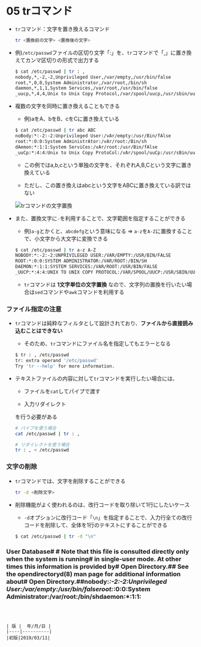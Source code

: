 05 trコマンド
============

* `tr`コマンド：文字を置き換えるコマンド

  ```bash
  tr <置換前の文字> <置換後の文字>
  ```

* 例)`/etc/passwd`ファイルの区切り文字「:」を、`tr`コマンドで「,」に置き換えてカンマ区切りの形式で出力する

  ```bash
  $ cat /etc/passwd | tr : ,
  nobody,*,-2,-2,Unprivileged User,/var/empty,/usr/bin/false
  root,*,0,0,System Administrator,/var/root,/bin/sh
  daemon,*,1,1,System Services,/var/root,/usr/bin/false
  _uucp,*,4,4,Unix to Unix Copy Protocol,/var/spool/uucp,/usr/sbin/uucico
  ```

* 複数の文字を同時に置き換えることもできる

  * 例)aをA、bをB、cをCに置き換えている

  ```bash
  $ cat /etc/passwd | tr abc ABC
  noBody:*:-2:-2:Unprivileged User:/vAr/empty:/usr/Bin/fAlse
  root:*:0:0:System AdministrAtor:/vAr/root:/Bin/sh
  dAemon:*:1:1:System ServiCes:/vAr/root:/usr/Bin/fAlse
  _uuCp:*:4:4:Unix to Unix Copy ProtoCol:/vAr/spool/uuCp:/usr/sBin/uuCiCo
  ```

  * この例ではa,b,cという単独の文字を、それぞれA,B,Cという文字に置き換えている

  * ただし、この置き換えはabcという文字をABCに置き換えている訳ではない

  ![trコマンドの文字置換](./images/trコマンドの文字置換.png)

* また、置換文字に`-`を利用することで、文字範囲を指定することができる

  * 例)`a-g`とかくと、`abcdefg`という意味になる => `a-z`を`A-Z`に置換することで、小文字から大文字に変換できる

  ```bash
  $ cat /etc/passwd | tr a-z A-Z
  NOBODY:*:-2:-2:UNPRIVILEGED USER:/VAR/EMPTY:/USR/BIN/FALSE
  ROOT:*:0:0:SYSTEM ADMINISTRATOR:/VAR/ROOT:/BIN/SH
  DAEMON:*:1:1:SYSTEM SERVICES:/VAR/ROOT:/USR/BIN/FALSE
  _UUCP:*:4:4:UNIX TO UNIX COPY PROTOCOL:/VAR/SPOOL/UUCP:/USR/SBIN/UUCICO
  ```

  * `tr`コマンドは **1文字単位の文字置換** なので、文字列の置換を行いたい場合は`sed`コマンドや`awk`コマンドを利用する



### ファイル指定の注意

* `tr`コマンドは純粋なフィルタとして設計されており、**ファイルから直接読み込むことはできない**

  * そのため、`tr`コマンドにファイル名を指定してもエラーとなる

  ```bash
  $ tr : , /etc/passwd
  tr: extra operand '/etc/passwd'
  Try 'tr --help' for more information.
  ```

* テキストファイルの内容に対して`tr`コマンドを実行したい場合には、

  * ファイルを`cat`してパイプで渡す

  * 入力リダイレクト

  を行う必要がある

  ```bash
  # パイプを使う場合
  cat /etc/passwd | tr : ,

  # リダイレクトを使う場合
  tr : , < /etc/passwd
  ```



### 文字の削除

* `tr`コマンドでは、文字を削除することができる

  ```bash
  tr -d <削除文字>
  ```

* 削除機能がよく使われるのは、改行コードを取り除いて1行にしたいケース

  * `-d`オプションに改行コード「`\n`」を指定することで、入力行全ての改行コードを削除して、全体を1行のテキストにすることができる

  ```bash
  $ cat /etc/passwd | tr -d "\n"
### User Database# # Note that this file is consulted directly only when the system is running# in single-user mode.  At other times this information is provided by# Open Directory.## See the opendirectoryd(8) man page for additional information about# Open Directory.##nobody:*:-2:-2:Unprivileged User:/var/empty:/usr/bin/falseroot:*:0:0:System Administrator:/var/root:/bin/shdaemon:*:1:1:
  ```



| 版 |  年/月/日 |
|----|----------|
|初版|2019/03/11|
